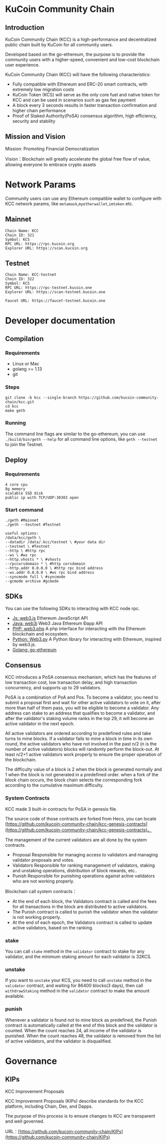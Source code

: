 # KuCoin Community Chain

## Introduction
KuCoin Community Chain (KCC) is a high-performance and decentralized public chain built by KuCoin for all community users.  

Developed based on the go-ethereum, the purpose is to provide the community users with a higher-speed,
convenient and low-cost blockchain user experience.

KuCoin Community Chain (KCC) will have the following characteristics:
- Fully compatible with Ethereum and ERC-20 smart contracts, with extremely low migration costs
- KuCoin Token (KCS) will serve as the only core fuel and native token for KCC and can be used in scenarios such as gas fee payment
- A block every 3 seconds results in faster transaction confirmation and higher chain performance
- Proof of Staked Authority(PoSA) consensus algorithm, high efficiency, security and stability

## Mission and Vision

Mission: Promoting Financial Democratization

Vision：Blockchain will greatly accelerate the global free flow of value, allowing everyone to embrace crypto assets

# Network Params
Community users can use any Ethereum compatible wallet to configure with KCC network params, like `metamask`,`myetherwallet`,`imtoken` etc.

## Mainnet
```
Chain Name: KCC
Chain ID: 321
Symbol: KCS
RPC URL: https://rpc.kucoin.org
Explorer URL: https://scan.kucoin.org
```

## Testnet
```
Chain Name: KCC-testnet
Chain ID: 322
Symbol: KCS
RPC URL: https://rpc-testnet.kucoin.one
Explorer URL: https://scan-testnet.kucoin.one

Faucet URL: https://faucet-testnet.kucoin.one
```

# Developer documentation

## Compilation
### Requirements
- Linux or Mac
- golang >= 1.13
- git

### Steps
```
git clone -b kcc --single-branch https://github.com/kucoin-community-chain/kcc.git
cd kcc
make geth
```
### Running
The command line flags are similar to the go-ethereum, you can use `./build/bin/geth --help` for all command line options,
like `geth --testnet` to join the Testnet.

## Deploy

### Requirements
```
4 core cpu
8g memory
scalable SSD disk
public ip with TCP/UDP:30303 open
```

### Start command
```
./geth #Mainnet
./geth --testnet #Testnet

useful options:
/data/kcc/geth \
--datadir /data/.kcc/testnet \ #your data dir
--testnet \ #Testnet
--http \ #http rpc
--ws \ #ws rpc
--http.vhosts * \ #vhosts
--rpccorsdomain * \ #http corsdomain
--http.addr 0.0.0.0 \ #http rpc bind address
--ws.addr 0.0.0.0 \ #ws rpc bind address
--syncmode full \ #syncmode
--gcmode archive #gcmode
```

## SDKs
You can use the following SDKs to interacting with KCC node rpc.

- [Js: web3.js](https://github.com/kucoin-community-chain/web3.js) Ethereum JavaScript API
- [Java: web3j](https://github.com/web3j/web3j) Web3 Java Ethereum Ðapp API
- [PHP: web3.php](https://github.com/sc0Vu/web3.php) A php interface for interacting with the Ethereum blockchain and ecosystem.
- [Python: Web3.py](https://github.com/ethereum/web3.py) A Python library for interacting with Ethereum, inspired by web3.js.
- [Golang: go-ethereum](https://github.com/ethereum/go-ethereum)

## Consensus
KCC introduces a PoSA consensus mechanism, which has the features of low transaction cost, low transaction delay,
and high transaction concurrency, and supports up to 29 validators.

PoSA is a combination of PoA and Pos. To become a validator, you need to submit a proposal first and wait for other active validators to vote on it, after more than half of them pass, you will be eligible to become a validator. Any address can stake to an address that qualifies to become a validator, and after the validator's staking volume ranks in the top 29, it will become an active validator in the next epoch.

All active validators are ordered according to predefined rules and take turns to mine blocks. If a validator fails to mine a block in time in its own round, the active validators who have not involved in the past n/2 (n is the number of active validators) blocks will randomly perform the block-out. At least n/2+1 active validators work properly to ensure the proper operation of the blockchain.

The difficulty value of a block is 2 when the block is generated normally and 1 when the block is not generated in a predefined order. when a fork of the block chain occurs, the block chain selects the corresponding fork according to the cumulative maximum difficulty.

### System Contracts
KCC made 3 built-in contracts for PoSA in genesis file.

The source code of those contracts are forked from Heco, you can locate [https://github.com/kucoin-community-chain/kcc-genesis-contracts](https://github.com/kucoin-community-chain/kcc-genesis-contracts)。

The management of the current validators are all done by the system contracts.

- Proposal Responsible for managing access to validators and managing validator proposals and votes.
- Validators Responsible for ranking management of validators, staking and unstaking operations, distribution of block rewards, etc..
- Punish Responsible for punishing operations against active validators who are not working properly.

Blockchain call system contracts：

- At the end of each block, the Validators contract is called and the fees for all transactions in the block are distributed to active validators.
- The Punish contract is called to punish the validator when the validator is not working properly.
- At the end of each epoch, the Validators contract is called to update active validators, based on the ranking.

### stake
You can call `stake` method in the `validator` contract to stake for any validator, and the minimum staking amount for each validator is 32KCS.

### unstake
If you want to `unstake` your KCS, you need to call `unstake` method in the `validator` contract,
and waiting for 86400 blocks(3 days), then call `withdrawStaking` method in the `validator` contract to make the amount available.

### punish
Whenever a validator is found not to mine block as predefined, the Punish contract is automatically called at the end of this block and the validator is counted. When the count reaches 24, all income of the validator is punished. When the count reaches 48, the validator is removed from the list of active validators, and the validator is disqualified.

# Governance

## KIPs
KCC Improvement Proposals

KCC Improvement Proposals (KIPs) describe standards for the KCC platform, including Chain, Dex, and Dapps.

The purpose of this process is to ensure changes to KCC are transparent and well governed.

URL：[https://github.com/kucoin-community-chain/KIPs](https://github.com/kucoin-community-chain/KIPs)

